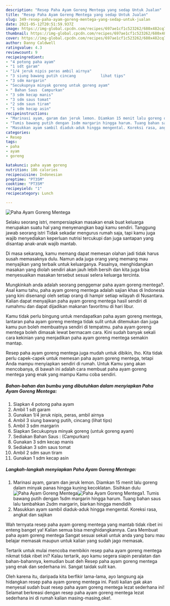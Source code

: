 ```yaml
---
description: "Resep Paha Ayam Goreng Mentega yang sedap Untuk Jualan"
title: "Resep Paha Ayam Goreng Mentega yang sedap Untuk Jualan"
slug: 349-resep-paha-ayam-goreng-mentega-yang-sedap-untuk-jualan
date: 2021-05-12T20:51:59.937Z
image: https://img-global.cpcdn.com/recipes/697ae1cf1c523262/680x482cq70/paha-ayam-goreng-mentega-foto-resep-utama.jpg
thumbnail: https://img-global.cpcdn.com/recipes/697ae1cf1c523262/680x482cq70/paha-ayam-goreng-mentega-foto-resep-utama.jpg
cover: https://img-global.cpcdn.com/recipes/697ae1cf1c523262/680x482cq70/paha-ayam-goreng-mentega-foto-resep-utama.jpg
author: Danny Caldwell
ratingvalue: 4.3
reviewcount: 9
recipeingredient:
- "4 potong paha ayam"
- "1 sdt garam"
- "1/4 jeruk nipis peras ambil airnya"
- "3 siung bawang putih cincang           lihat tips"
- "3 sdm margarin"
- "Secukupnya minyak goreng untuk goreng ayam"
- " Bahan Saus  Campurkan"
- "3 sdm kecap manis"
- "3 sdm saus tomat"
- "2 sdm saun tiram"
- "1 sdm kecap asin"
recipeinstructions:
- "Marinasi ayam, garam dan jeruk lemon. Diamkan 15 menit lalu goreng dalam minyak panas hingga kuning kecoklatan. Sisihkan dulu"
- "Tumis bawang putih dengan 1sdm margarin hingga harum. Tuang bahan saus lalu tambahkan 2sdm margarin, biarkan hingga mendidih"
- "Masukkan ayam sambil diaduk-aduk hingga mengental. Koreksi rasa, angkat dan sajikan"
categories:
- Resep
tags:
- paha
- ayam
- goreng

katakunci: paha ayam goreng 
nutrition: 186 calories
recipecuisine: Indonesian
preptime: "PT35M"
cooktime: "PT35M"
recipeyield: "1"
recipecategory: Lunch

---
```



![Paha Ayam Goreng Mentega](https://img-global.cpcdn.com/recipes/697ae1cf1c523262/680x482cq70/paha-ayam-goreng-mentega-foto-resep-utama.jpg)

Selaku seorang istri, mempersiapkan masakan enak buat keluarga merupakan suatu hal yang menyenangkan bagi kamu sendiri. Tanggung jawab seorang istri Tidak sekadar mengurus rumah saja, tapi kamu juga wajib menyediakan keperluan nutrisi tercukupi dan juga santapan yang disantap anak-anak wajib mantab.

Di masa  sekarang, kamu memang dapat memesan olahan jadi tidak harus susah memasaknya dulu. Namun ada juga orang yang memang mau menyajikan yang terbaik untuk keluarganya. Pasalnya, menghidangkan masakan yang diolah sendiri akan jauh lebih bersih dan kita juga bisa menyesuaikan masakan tersebut sesuai selera keluarga tercinta. 



Mungkinkah anda adalah seorang penggemar paha ayam goreng mentega?. Asal kamu tahu, paha ayam goreng mentega adalah sajian khas di Indonesia yang kini disenangi oleh setiap orang di hampir setiap wilayah di Nusantara. Kalian dapat menyajikan paha ayam goreng mentega hasil sendiri di rumahmu dan dapat dijadikan makanan favoritmu di hari libur.

Kamu tidak perlu bingung untuk mendapatkan paha ayam goreng mentega, lantaran paha ayam goreng mentega tidak sulit untuk ditemukan dan juga kamu pun boleh membuatnya sendiri di tempatmu. paha ayam goreng mentega boleh dimasak lewat bermacam cara. Kini sudah banyak sekali cara kekinian yang menjadikan paha ayam goreng mentega semakin mantap.

Resep paha ayam goreng mentega juga mudah untuk dibikin, lho. Kita tidak perlu capek-capek untuk memesan paha ayam goreng mentega, tetapi Anda mampu menyiapkan sendiri di rumah. Untuk Kamu yang akan mencobanya, di bawah ini adalah cara membuat paha ayam goreng mentega yang enak yang mampu Kamu coba sendiri.

<!--inarticleads1-->

##### Bahan-bahan dan bumbu yang dibutuhkan dalam menyiapkan Paha Ayam Goreng Mentega:

1. Siapkan 4 potong paha ayam
1. Ambil 1 sdt garam
1. Gunakan 1/4 jeruk nipis, peras, ambil airnya
1. Ambil 3 siung bawang putih, cincang           (lihat tips)
1. Ambil 3 sdm margarin
1. Siapkan Secukupnya minyak goreng (untuk goreng ayam)
1. Sediakan  Bahan Saus : (Campurkan)
1. Gunakan 3 sdm kecap manis
1. Sediakan 3 sdm saus tomat
1. Ambil 2 sdm saun tiram
1. Gunakan 1 sdm kecap asin




<!--inarticleads2-->

##### Langkah-langkah menyiapkan Paha Ayam Goreng Mentega:

1. Marinasi ayam, garam dan jeruk lemon. Diamkan 15 menit lalu goreng dalam minyak panas hingga kuning kecoklatan. Sisihkan dulu
<img src="https://img-global.cpcdn.com/steps/904b24b1add1e630/160x128cq70/paha-ayam-goreng-mentega-langkah-memasak-1-foto.jpg" alt="Paha Ayam Goreng Mentega"><img src="https://img-global.cpcdn.com/steps/bdb8bbc1c6e61d84/160x128cq70/paha-ayam-goreng-mentega-langkah-memasak-1-foto.jpg" alt="Paha Ayam Goreng Mentega">1. Tumis bawang putih dengan 1sdm margarin hingga harum. Tuang bahan saus lalu tambahkan 2sdm margarin, biarkan hingga mendidih
1. Masukkan ayam sambil diaduk-aduk hingga mengental. Koreksi rasa, angkat dan sajikan




Wah ternyata resep paha ayam goreng mentega yang mantab tidak ribet ini enteng banget ya! Kalian semua bisa menghidangkannya. Cara Membuat paha ayam goreng mentega Sangat sesuai sekali untuk anda yang baru mau belajar memasak maupun untuk kalian yang sudah jago memasak.

Tertarik untuk mulai mencoba membikin resep paha ayam goreng mentega nikmat tidak ribet ini? Kalau tertarik, ayo kamu segera siapin peralatan dan bahan-bahannya, kemudian buat deh Resep paha ayam goreng mentega yang enak dan sederhana ini. Sangat taidak sulit kan. 

Oleh karena itu, daripada kita berfikir lama-lama, ayo langsung aja hidangkan resep paha ayam goreng mentega ini. Pasti kalian gak akan menyesal sudah buat resep paha ayam goreng mentega lezat sederhana ini! Selamat berkreasi dengan resep paha ayam goreng mentega lezat sederhana ini di rumah kalian masing-masing,oke!.

